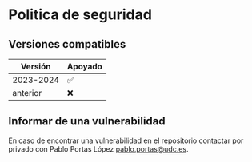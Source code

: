 <!--
SPDX-FileCopyrightText: 2024 Pablo Portas López <pablo.portas@udc.es>

SPDX-License-Identifier: GPL-3.0-only
-->

# Politica de seguridad

## Versiones compatibles

| Versión | Apoyado |
| ------- | ------------------ |
| 2023-2024 | :white_check_mark: |
| anterior | :x: |

## Informar de una vulnerabilidad

En caso de encontrar una vulnerabilidad en el repositorio contactar por privado con Pablo Portas López <pablo.portas@udc.es>.
